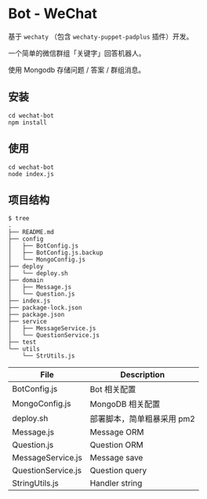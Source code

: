 # Bot - WeChat

基于 `wechaty` （包含 `wechaty-puppet-padplus` 插件）开发。

一个简单的微信群组「关键字」回答机器人。

使用 Mongodb 存储问题 / 答案 / 群组消息。

## 安装

```shell script
cd wechat-bot
npm install
```

## 使用

```shell script
cd wechat-bot
node index.js
```


## 项目结构

```shell script
$ tree
.
├── README.md
├── config
│   ├── BotConfig.js
│   ├── BotConfig.js.backup
│   └── MongoConfig.js
├── deploy
│   └── deploy.sh
├── domain
│   ├── Message.js
│   └── Question.js
├── index.js
├── package-lock.json
├── package.json
├── service
│   ├── MessageService.js
│   └── QuestionService.js
├── test
└── utils
    └── StrUtils.js
```

| File               | Description                |
| ------------------ | -------------------------- |
| BotConfig.js       | Bot 相关配置               |
| MongoConfig.js     | MongoDB 相关配置           |
| deploy.sh          | 部署脚本，简单粗暴采用 pm2 |
| Message.js         | Message ORM                |
| Question.js        | Question ORM               |
| MessageService.js  | Message save               |
| QuestionService.js | Question query             |
| StringUtils.js     | Handler string             |




